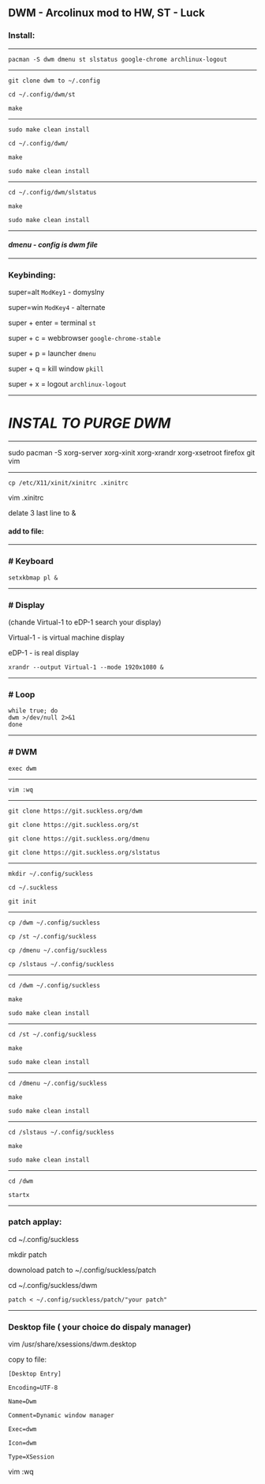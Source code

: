 ## DWM - Arcolinux mod to HW, ST - Luck

### **Install:**

---
```
pacman -S dwm dmenu st slstatus google-chrome archlinux-logout
```
---
```
git clone dwm to ~/.config

cd ~/.config/dwm/st

make
```
---
```
sudo make clean install

cd ~/.config/dwm/

make

sudo make clean install
```
---

```
cd ~/.config/dwm/slstatus

make

sudo make clean install
```
---

#### *dmenu - config is dwm file*
---

### **Keybinding:**

super=alt `ModKey1` - domyslny

super=win `ModKey4` - alternate

super + enter = terminal `st`

super + c = webbrowser `google-chrome-stable`

super + p = launcher `dmenu`

super + q = kill window `pkill`

super + x = logout `archlinux-logout`

---

# **_INSTAL TO PURGE DWM_**

---

sudo pacman -S xorg-server xorg-xinit xorg-xrandr xorg-xsetroot firefox git vim

---

`cp /etc/X11/xinit/xinitrc .xinitrc`

vim .xinitrc

delate 3 last line to &

#### add to file:

---

### # Keyboard

```
setxkbmap pl &
```

---

### # Display

(chande Virtual-1 to eDP-1 search your display)

Virtual-1 - is virtual machine display

eDP-1 - is real display

```
xrandr --output Virtual-1 --mode 1920x1080 &
```

---

### # Loop

```
while true; do
dwm >/dev/null 2>&1
done
```

---

### # DWM

```
exec dwm
```

---

`vim :wq`

---

```
git clone https://git.suckless.org/dwm

git clone https://git.suckless.org/st

git clone https://git.suckless.org/dmenu

git clone https://git.suckless.org/slstatus
```

---

```
mkdir ~/.config/suckless

cd ~/.suckless

git init
```

---

```
cp /dwm ~/.config/suckless

cp /st ~/.config/suckless

cp /dmenu ~/.config/suckless

cp /slstaus ~/.config/suckless
```

---

```
cd /dwm ~/.config/suckless

make

sudo make clean install
```

---

```
cd /st ~/.config/suckless

make

sudo make clean install
```

---

```
cd /dmenu ~/.config/suckless

make

sudo make clean install
```

---

```
cd /slstaus ~/.config/suckless

make

sudo make clean install
```

---

```
cd /dwm

startx
```

---

### patch applay:

cd ~/.config/suckless

mkdir patch

downoload patch to ~/.config/suckless/patch

cd ~/.config/suckless/dwm

```
patch < ~/.config/suckless/patch/"your patch"
```

---

### Desktop file ( your choice do dispaly manager)

vim /usr/share/xsessions/dwm.desktop

copy to file:

```
[Desktop Entry]

Encoding=UTF-8

Name=Dwm

Comment=Dynamic window manager

Exec=dwm

Icon=dwm

Type=XSession

```

vim :wq
